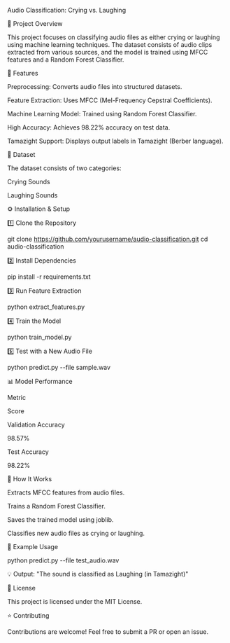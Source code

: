 Audio Classification: Crying vs. Laughing

📌 Project Overview

This project focuses on classifying audio files as either crying or laughing using machine learning techniques. The dataset consists of audio clips extracted from various sources, and the model is trained using MFCC features and a Random Forest Classifier.

🚀 Features

Preprocessing: Converts audio files into structured datasets.

Feature Extraction: Uses MFCC (Mel-Frequency Cepstral Coefficients).

Machine Learning Model: Trained using Random Forest Classifier.

High Accuracy: Achieves 98.22% accuracy on test data.

Tamazight Support: Displays output labels in Tamazight (Berber language).

📂 Dataset

The dataset consists of two categories:

Crying Sounds

Laughing Sounds

⚙️ Installation & Setup

1️⃣ Clone the Repository

 git clone https://github.com/yourusername/audio-classification.git
 cd audio-classification

2️⃣ Install Dependencies

pip install -r requirements.txt

3️⃣ Run Feature Extraction

python extract_features.py

4️⃣ Train the Model

python train_model.py

5️⃣ Test with a New Audio File

python predict.py --file sample.wav

📊 Model Performance

Metric

Score

Validation Accuracy

98.57%

Test Accuracy

98.22%

📜 How It Works

Extracts MFCC features from audio files.

Trains a Random Forest Classifier.

Saves the trained model using joblib.

Classifies new audio files as crying or laughing.

🎯 Example Usage

python predict.py --file test_audio.wav

💡 Output: "The sound is classified as Laughing (in Tamazight)"

📜 License

This project is licensed under the MIT License.

⭐ Contributing

Contributions are welcome! Feel free to submit a PR or open an issue.
